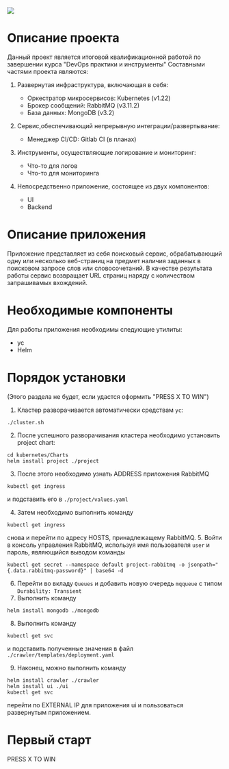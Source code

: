 <img src="https://img.shields.io/github/v/tag/maddogsstyle/otus-project?label=version" />

# Описание проекта
Данный проект является итоговой квалификационной работой по завершении курса "DevOps практики и инструменты"
Составными частями проекта являются:

1. Развернутая инфраструктура, включающая в себя:
	- Оркестратор микросервисов: Kubernetes (v1.22)
	- Брокер сообщений: RabbitMQ (v3.11.2)
	- База данных: MongoDB (v3.2)

2. Сервис,обеспечивающий непрерывную интеграции/развертывание:
	- Менеджер CI/CD: Gitlab CI (в планах)

3. Инструменты, осуществляющие логирование и мониторинг:
	- Что-то для логов
	- Что-то для мониторинга

4. Непосредственно приложение, состоящее из двух компонентов:
	- UI
	- Backend

# Описание приложения
Приложение представляет из себя поисковый сервис, обрабатывающий одну или несколько веб-страниц на предмет наличия заданных в поисковом запросе слов или словосочетаний.
В качестве результата работы сервис возвращает URL страниц наряду с количеством запрашивамых вхождений.

# Необходимые компоненты
Для работы приложения необходимы следующие утилиты:

- yc
- Helm

# Порядок установки
(Этого раздела не будет, если удастся оформить "PRESS X TO WIN")

1. Кластер разворачивается автоматически средствам `yc`:
```
./cluster.sh
```
2. После успешного разворачивания кластера необходимо установить project chart:
```
cd kubernetes/Charts
helm install project ./project
```
3. После этого необходимо узнать ADDRESS приложения RabbitMQ
```
kubectl get ingress
```
и подставить его в `./project/values.yaml`

4. Затем необходимо выполнить команду 
```
kubectl get ingress
``` 

снова и перейти по адресу HOSTS, принадлежащему RabbitMQ.
5. Войти в консоль управления RabbitMQ, используя имя пользователя `user` и пароль, являющийся выводом команды
```
kubectl get secret --namespace default project-rabbitmq -o jsonpath="{.data.rabbitmq-password}" | base64 -d
```
6. Перейти во вкладу `Queues` и добавить новую очередь `mqqueue` с типом `Durability: Transient`
7. Выполнить команду 
```
helm install mongodb ./mongodb
```
8.  Выполнить команду
```
kubectl get svc
```
и подставить полученные значения в файл `./crawler/templates/deployment.yaml`


9. Наконец, можно выполнить команду
```
helm install crawler ./crawler
helm install ui ./ui
kubectl get svc
```
перейти по EXTERNAL IP для приложения ui и пользоваться развернутым приложением.
# Первый старт

PRESS X TO WIN